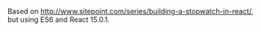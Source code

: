Based on http://www.sitepoint.com/series/building-a-stopwatch-in-react/, but using ES6 and React 15.0.1.

